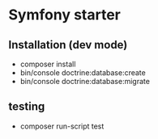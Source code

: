 # Symfony starter
## Installation (dev mode)
- composer install
- bin/console doctrine:database:create
- bin/console doctrine:database:migrate

## testing
- composer run-script test

